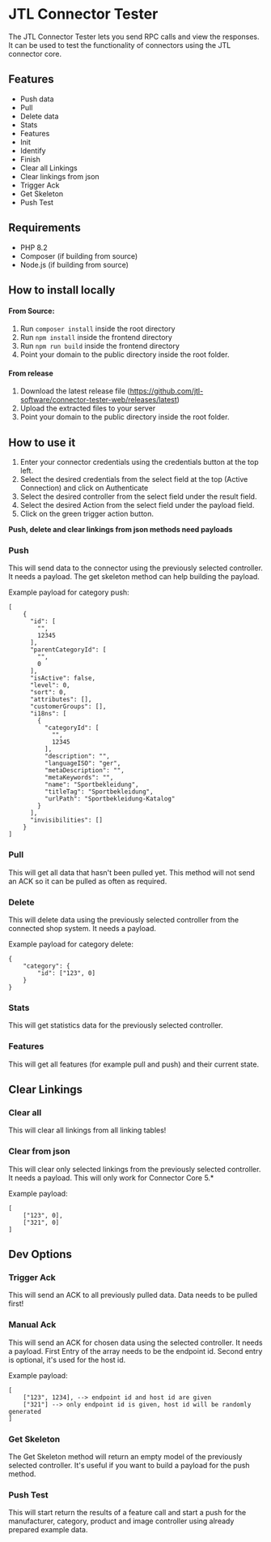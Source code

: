 # JTL Connector Tester

The JTL Connector Tester lets you send RPC calls and view the responses. It can be used to test the functionality of connectors using the JTL connector core.

## Features

- Push data
- Pull
- Delete data
- Stats
- Features
- Init
- Identify
- Finish
- Clear all Linkings
- Clear linkings from json
- Trigger Ack
- Get Skeleton 
- Push Test 

## Requirements
- PHP 8.2
- Composer (if building from source)
- Node.js (if building from source)

## How to install locally
#### From Source:
1. Run `composer install` inside the root directory
2. Run `npm install` inside the frontend directory
3. Run `npm run build` inside the frontend directory
4. Point your domain to the public directory inside the root folder.

#### From release
1. Download the latest release file (https://github.com/jtl-software/connector-tester-web/releases/latest)
2. Upload the extracted files to your server
3. Point your domain to the public directory inside the root folder.

## How to use it

1. Enter your connector credentials using the credentials button at the top left.
2. Select the desired credentials from the select field at the top (Active Connection) and click on Authenticate
3. Select the desired controller from the select field under the result field.
4. Select the desired Action from the select field under the payload field.
5. Click on the green trigger action button.

**Push, delete and clear linkings from json methods need payloads**

### Push
This will send data to the connector using the previously selected controller. It needs a payload. The get skeleton method can help building the payload.


Example payload for category push:
```
[
    {
      "id": [
        "",
        12345
      ],
      "parentCategoryId": [
        "",
        0
      ],
      "isActive": false,
      "level": 0,
      "sort": 0,
      "attributes": [],
      "customerGroups": [],
      "i18ns": [
        {
          "categoryId": [
            "",
            12345
          ],
          "description": "",
          "languageISO": "ger",
          "metaDescription": "",
          "metaKeywords": "",
          "name": "Sportbekleidung",
          "titleTag": "Sportbekleidung",
          "urlPath": "Sportbekleidung-Katalog"
        }
      ],
      "invisibilities": []
    }
]
```

### Pull
This will get all data that hasn't been pulled yet. This method will not send an ACK so it can be pulled as often as required.

### Delete
This will delete data using the previously selected controller from the connected shop system. It needs a payload.

Example payload for category delete:
```
{
    "category": {
        "id": ["123", 0]
    }
}
```

### Stats
This will get statistics data for the previously selected controller.

### Features
This will get all features (for example pull and push) and their current state.

## Clear Linkings

### Clear all
This will clear all linkings from all linking tables!

### Clear from json
This will clear only selected linkings from the previously selected controller. It needs a payload. This will only work for Connector Core 5.*

Example payload:
```
[
	["123", 0],
	["321", 0]
]
```

## Dev Options

### Trigger Ack
This will send an ACK to all previously pulled data. Data needs to be pulled first!

### Manual Ack
This will send an ACK for chosen data using the selected controller. It needs a payload.
First Entry of the array needs to be the endpoint id. Second entry is optional, it's used for the host id.

Example payload:
```
[
    ["123", 1234], --> endpoint id and host id are given
    ["321"] --> only endpoint id is given, host id will be randomly generated
]
```

### Get Skeleton
The Get Skeleton method will return an empty model of the previously selected controller. It's useful if you want to build a payload for the push method.

### Push Test
This will start return the results of a feature call and start a push for the manufacturer, category, product and image controller using already prepared example data.
